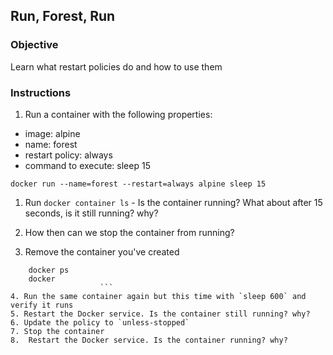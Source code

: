 ## Run, Forest, Run

### Objective

Learn what restart policies do and how to use them

### Instructions

1. Run a container with the following properties:

* image: alpine
* name: forest
* restart policy: always
* command to execute: sleep 15

`docker run --name=forest --restart=always alpine sleep 15`

1. Run `docker container ls` - Is the container running? What about after 15 seconds, is it still running? why?


2. How then can we stop the container from running?
3. Remove the container you've created

```
    docker ps
    docker 
                    ```
4. Run the same container again but this time with `sleep 600` and verify it runs
5. Restart the Docker service. Is the container still running? why?
6. Update the policy to `unless-stopped`
7. Stop the container
8.  Restart the Docker service. Is the container running? why?
